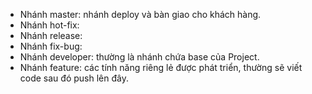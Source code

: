 - Nhánh master: nhánh deploy và bàn giao cho khách hàng.
- Nhánh hot-fix:
- Nhánh release:
- Nhánh fix-bug:
- Nhánh developer: thường là nhánh chứa base của Project.
- Nhánh feature: các tính năng riêng lẻ được phát triển, thường sẽ viết code sau đó push lên đây.